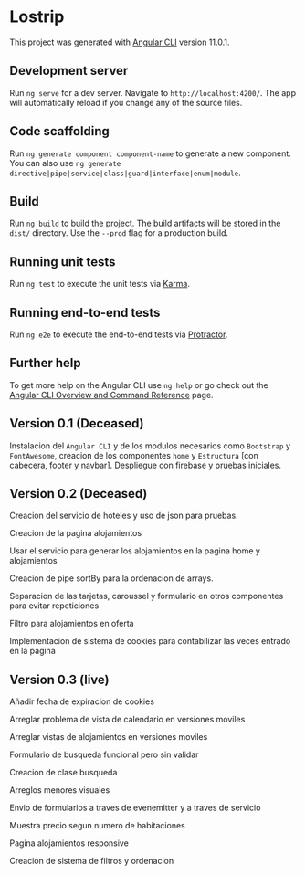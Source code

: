 # Lostrip

This project was generated with [Angular CLI](https://github.com/angular/angular-cli) version 11.0.1.

## Development server

Run `ng serve` for a dev server. Navigate to `http://localhost:4200/`. The app will automatically reload if you change any of the source files.

## Code scaffolding

Run `ng generate component component-name` to generate a new component. You can also use `ng generate directive|pipe|service|class|guard|interface|enum|module`.

## Build

Run `ng build` to build the project. The build artifacts will be stored in the `dist/` directory. Use the `--prod` flag for a production build.

## Running unit tests

Run `ng test` to execute the unit tests via [Karma](https://karma-runner.github.io).

## Running end-to-end tests

Run `ng e2e` to execute the end-to-end tests via [Protractor](http://www.protractortest.org/).

## Further help

To get more help on the Angular CLI use `ng help` or go check out the [Angular CLI Overview and Command Reference](https://angular.io/cli) page.

## Version 0.1 (Deceased)
Instalacion del `Angular CLI` y de los modulos necesarios como `Bootstrap` y `FontAwesome`, creacion de los componentes `home` y `Estructura` [con cabecera, footer y navbar].
 Despliegue con firebase y pruebas iniciales.
 
 ## Version 0.2 (Deceased)
Creacion del servicio de hoteles y uso de json para pruebas.

Creacion de la pagina alojamientos

Usar el servicio para generar los alojamientos en la pagina home y alojamientos

Creacion de pipe sortBy para la ordenacion de arrays.

Separacion de las tarjetas, caroussel y formulario en otros componentes para evitar repeticiones

Filtro para alojamientos en oferta

Implementacion de sistema de cookies para contabilizar las veces entrado en la pagina

## Version 0.3 (live)
Añadir fecha de expiracion de cookies

Arreglar problema de vista de calendario en versiones moviles

Arreglar vistas de alojamientos en versiones moviles

Formulario de busqueda funcional pero sin validar

Creacion de clase busqueda

Arreglos menores visuales

Envio de formularios a traves de evenemitter y a traves de servicio

Muestra precio segun numero de habitaciones

Pagina alojamientos responsive

Creacion de sistema de filtros y ordenacion
